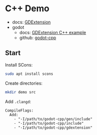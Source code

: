 # C++ Demo

- docs: [GDExtension](/docs/gdextension.md)
- godot
  - docs: [GDExtension C++ example](https://docs.godotengine.org/en/stable/tutorials/scripting/gdextension/gdextension_cpp_example.html)
  - github: [godot-cpp](https://github.com/godotengine/godot-cpp)

## Start

Install SCons:

```bash
sudo apt install scons
```

Create directories:

```bash
mkdir demo src
```

Add `.clangd`:

```clangd
CompileFlags:
  Add:
    - "-I/path/to/godot-cpp/gen/include"
    - "-I/path/to/godot-cpp/include"
    - "-I/path/to/godot-cpp/gdextension"
```

